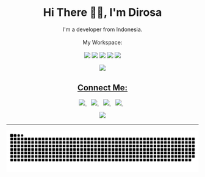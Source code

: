 <h1 align='center'>
  Hi There 👋🏼, I'm Dirosa
</h1>

<p align='center'>
  I'm a developer from Indonesia.<br/><br/>
  My Workspace:<br/><br/>
  <img src="https://img.shields.io/badge/windows-%230078D6.svg?&style=for-the-badge&logo=windows&logoColor=white" />
  <img src="https://img.shields.io/badge/Intel-core%20i5%2010-%230071C5.svg?style=for-the-badge&logo=intel&logoColor=white" />
  <omg src="https://img.shields.io/badge/nvidia-gtx%201650-%2376B900.svg?&style=for-the-badge&logo=nvidia&logoColor=white" />
  <img src="https://img.shields.io/badge/Amazon_AWS-FF9900?style=for-the-badge&logo=amazonaws&logoColor=white" />
  <img src="https://img.shields.io/badge/Digital_Ocean-0080FF?style=for-the-badge&logo=DigitalOcean&logoColor=white" />
  <img src="https://img.shields.io/badge/Google_Cloud-4285F4?style=for-the-badge&logo=google-cloud&logoColor=white" />
</p>

<p align='center'>
  <a href="#"><img src="https://github-readme-stats.vercel.app/api?username=dirosahm" />
</p>

<h2 align='center'>
  Connect Me:
</h2>

<p align='center'>

  <a href="https://mailto:ahmdirosa@gmail.com">
    <img src="https://img.shields.io/badge/Gmail-D14836?style=for-the-badge&logo=gmail&logoColor=white" />
  </a>&nbsp;&nbsp;
  <a href="https://twitter.com/dirosahm">
    <img src="https://img.shields.io/badge/Twitter-1DA1F2?style=for-the-badge&logo=twitter&logoColor=white" />
  </a>&nbsp;&nbsp;
  <a href="https://instagram.com/mbethikjr">
    <img src="https://img.shields.io/badge/Instagram-E4405F?style=for-the-badge&logo=instagram&logoColor=white" />
  </a>&nbsp;&nbsp;
  <a href="https://t.me/mbethikjr">
    <img src="https://img.shields.io/badge/Telegram-2CA5E0?style=for-the-badge&logo=telegram&logoColor=white" />
  </a>&nbsp;&nbsp;

</p>

<p align='center'>
  <img src="https://hits.seeyoufarm.com/api/count/incr/badge.svg?url=https%3A%2F%2Fgithub.com%2Fdirosahm1212%2Fhit-counter" />
</p>



---
<p align="center">
 <img src="https://raw.githubusercontent.com/DHANOLA/DHANOLA/output/github-contribution-grid-snake.svg">
</p>

